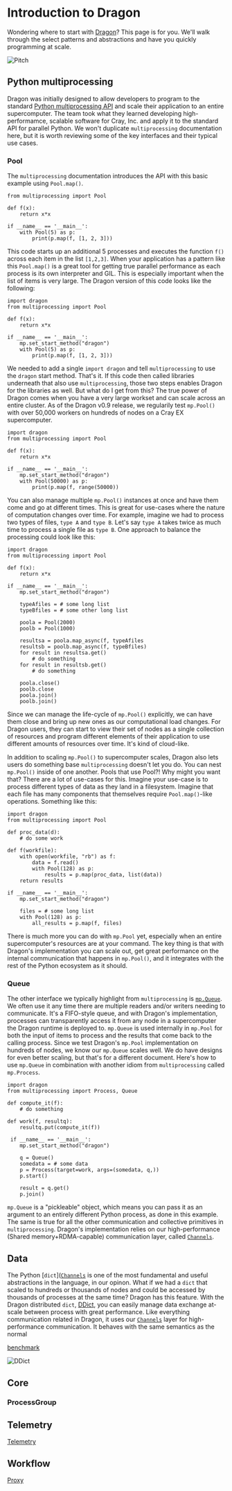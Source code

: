# Introduction to Dragon
Wondering where to start with [Dragon](http://dragonhpc.org/)? This page is for you. We'll walk through the select patterns and abstractions
and have you quickly programming at scale.

![Pitch](dragon_pitch.png)

## Python multiprocessing
Dragon was initially designed to allow developers to program to the standard [Python multiprocessing API](https://docs.python.org/3/library/multiprocessing.html)
and scale their application to an entire supercomputer. The team took what they learned developing high-performamce, scalable software for Cray, Inc. and
apply it to the standard API for parallel Python. We won't duplicate `multiprocessing` documentation here, but it is worth reviewing some of the key interfaces
and their typical use cases.

### Pool
The `multiprocessing` documentation introduces the API with this basic example using `Pool.map()`.

    from multiprocessing import Pool

    def f(x):
        return x*x

    if __name__ == '__main__':
        with Pool(5) as p:
            print(p.map(f, [1, 2, 3]))

This code starts up an additional 5 processes and executes the function `f()` across each item in the list `[1,2,3]`. When your application has a pattern like this
`Pool.map()` is a great tool for getting true parallel performance as each process is its own interpreter and GIL. This is especially important when the list of items
is very large. The Dragon version of this code looks like the following:

    import dragon
    from multiprocessing import Pool

    def f(x):
        return x*x

    if __name__ == '__main__':
        mp.set_start_method("dragon")
        with Pool(5) as p:
            print(p.map(f, [1, 2, 3]))

We needed to add a single `import dragon` and tell `multiprocessing` to use the `dragon` start method. That's it. If this code then called libraries underneath that
also use `multiprocessing`, those two steps enables Dragon for the libraries as well. But what do I get from this? The true power of Dragon comes when you have a very
large workset and can scale across an entire cluster. As of the Dragon v0.9 release, we regularily test `mp.Pool()` with over 50,000 workers on hundreds of nodes on a
Cray EX supercomputer.

    import dragon
    from multiprocessing import Pool

    def f(x):
        return x*x

    if __name__ == '__main__':
        mp.set_start_method("dragon")
        with Pool(50000) as p:
            print(p.map(f, range(50000))

You can also manage multiple `mp.Pool()` instances at once and have them come and go at different times. This is great for use-cases where the nature of computation
changes over time. For example, imagine we had to process two types of files, `type A` and `type B`. Let's say `type A` takes twice as much time to process a single
file as `type B`. One approach to balance the processing could look like this:

    import dragon
    from multiprocessing import Pool

    def f(x):
        return x*x

    if __name__ == '__main__':
        mp.set_start_method("dragon")

        typeAfiles = # some long list
        typeBfiles = # some other long list

        poola = Pool(2000)
        poolb = Pool(1000)

        resultsa = poola.map_async(f, typeAfiles
        resultsb = poolb.map_async(f, typeBfiles)
        for result in resultsa.get()
            # do something
        for result in resultsb.get()
            # do something

        poola.close()
        poolb.close
        poola.join()
        poolb.join()

Since we can manage the life-cycle of `mp.Pool()` explicitly, we can have them close and bring up new ones as our computational load changes. For Dragon users,
they can start to view their set of nodes as a single collection of resources and program different elements of their application to use different amounts of
resources over time. It's kind of cloud-like.

In addition to scaling `mp.Pool()` to supercomputer scales, Dragon also lets users do something base `multiprocessing` doesn't let you do. You can nest `mp.Pool()`
inside of one another. Pools that use Pool?! Why might you want that? There are a lot of use-cases for this. Imagine your use-case is to process different types of
data as they land in a filesystem. Imagine that each file has many components that themselves require `Pool.map()`-like operations. Something like this:

    import dragon
    from multiprocessing import Pool

    def proc_data(d):
        # do some work

    def f(workfile):
        with open(workfile, "rb") as f:
            data = f.read()
            with Pool(128) as p:
                results = p.map(proc_data, list(data))
        return results

    if __name__ == '__main__':
        mp.set_start_method("dragon")

        files = # some long list
        with Pool(128) as p:
            all_results = p.map(f, files)

There is much more you can do with `mp.Pool` yet, especially when an entire supercomputer's resources are at your command. The key thing is that with Dragon's
implementation you can scale out, get great performance on the internal communication that happens in `mp.Pool()`, and it integrates with the rest of the Python
ecosystem as it should.

### Queue
The other interface we typically highlight from `multiprocessing` is [`mp.Queue`](https://docs.python.org/3/library/multiprocessing.html#multiprocessing.Queue).
We often use it any time there are multiple readers and/or writers needing to communicate. It's a FIFO-style queue, and with Dragon's implementation, processes
can transparently access it from any node in a supercomputer the Dragon runtime is deployed to. `mp.Queue` is used internally in `mp.Pool` for both the input of
items to process and the results that come back to the calling process. Since we test Dragon's `mp.Pool` implementation on hundreds of nodes, we know our `mp.Queue`
scales well. We do have designs for even better scaling, but that's for a different document. Here's how to use `mp.Queue` in combination with another idiom from
`multiprocessing` called `mp.Process`.

    import dragon
    from multiprocessing import Process, Queue

    def compute_it(f):
        # do something

    def work(f, resultq):
        resultq.put(compute_it(f))

     if __name__ == '__main__':
        mp.set_start_method("dragon")

        q = Queue()
        somedata = # some data
        p = Process(target=work, args=(somedata, q,))
        p.start()

        result = q.get()
        p.join()

`mp.Queue` is a "pickleable" object, which means you can pass it as an argument to an entirely different Python process, as done in this example. The same is true for
all the other communication and collective primitives in `multiprocessing`. Dragon's implementation relies on our high-performance (Shared memory+RDMA-capable) communication layer,
called [`Channels`](https://dragonhpc.github.io/dragon/doc/_build/html/ref/core/index.html#channels).

## Data
The Python [`dict`]([`Channels`](https://dragonhpc.github.io/dragon/doc/_build/html/ref/core/index.html#channels) is one of the most fundamental and useful abstractions in the language, in our opinon. What if we had a `dict` that scaled to hundreds or thousands of nodes
and could be accessed by thousands of processes at the same time? Dragon has this feature. With the Dragon distributed `dict`, [DDict](https://dragonhpc.github.io/dragon/doc/_build/html/ref/data/ddict.html),
you can easily manage data exchange at-scale between process with great performance. Like everything communication related in Dragon, it uses our
[`Channels`](https://dragonhpc.github.io/dragon/doc/_build/html/ref/core/index.html#channels) layer for high-performance communication. It behaves with the same semantics as the
normal 

[benchmark](gups_ddict.py)

![DDict](ddict.png)

## Core

### ProcessGroup

## Telemetry

[Telemetry](https://zenodo.org/records/13327798)

## Workflow

[Proxy](https://zenodo.org/records/10115199)
